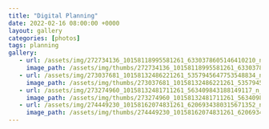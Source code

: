 ```yaml
---
title: "Digital Planning"
date: 2022-02-16 08:00:00 +0000
layout: gallery
categories: [photos]
tags: planning
gallery:
   - url: /assets/img/272734136_10158118995581261_6330378605146410210_n_10158118995586261.jpg
     image_path: /assets/img/thumbs/272734136_10158118995581261_6330378605146410210_n_10158118995586261.png
   - url: /assets/img/273037681_10158132486221261_5357945647753548834_n_10158132486226261.jpg
     image_path: /assets/img/thumbs/273037681_10158132486221261_5357945647753548834_n_10158132486226261.png
   - url: /assets/img/273274960_10158132481711261_563409843188149117_n_10158132481726261.jpg
     image_path: /assets/img/thumbs/273274960_10158132481711261_563409843188149117_n_10158132481726261.png
   - url: /assets/img/274449230_10158162074831261_6206934380315671352_n_10158162074841261.jpg
     image_path: /assets/img/thumbs/274449230_10158162074831261_6206934380315671352_n_10158162074841261.png
---
```

